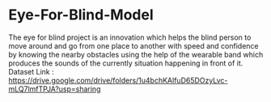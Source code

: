 # Eye-For-Blind-Model
The eye for blind project is an innovation which helps the blind person to move around and go from one place to another with speed and confidence by knowing the nearby obstacles using the help of the wearable band which produces the sounds of the currently situation happening in front of it.
Dataset Link : https://drive.google.com/drive/folders/1u4bchKAlfuD65DOzyLvc-mLQ7lmfTPJA?usp=sharing
